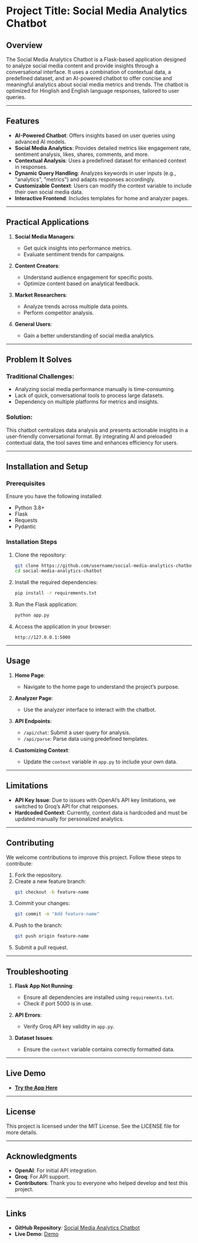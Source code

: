 # Project Title: **Social Media Analytics Chatbot**

## Overview
The Social Media Analytics Chatbot is a Flask-based application designed to analyze social media content and provide insights through a conversational interface. It uses a combination of contextual data, a predefined dataset, and an AI-powered chatbot to offer concise and meaningful analytics about social media metrics and trends. The chatbot is optimized for Hinglish and English language responses, tailored to user queries.

---

## Features

- **AI-Powered Chatbot**: Offers insights based on user queries using advanced AI models.
- **Social Media Analytics**: Provides detailed metrics like engagement rate, sentiment analysis, likes, shares, comments, and more.
- **Contextual Analysis**: Uses a predefined dataset for enhanced context in responses.
- **Dynamic Query Handling**: Analyzes keywords in user inputs (e.g., "analytics", "metrics") and adapts responses accordingly.
- **Customizable Context**: Users can modify the context variable to include their own social media data.
- **Interactive Frontend**: Includes templates for home and analyzer pages.

---

## Practical Applications

1. **Social Media Managers**:
   - Get quick insights into performance metrics.
   - Evaluate sentiment trends for campaigns.

2. **Content Creators**:
   - Understand audience engagement for specific posts.
   - Optimize content based on analytical feedback.

3. **Market Researchers**:
   - Analyze trends across multiple data points.
   - Perform competitor analysis.

4. **General Users**:
   - Gain a better understanding of social media analytics.

---

## Problem It Solves

### Traditional Challenges:
- Analyzing social media performance manually is time-consuming.
- Lack of quick, conversational tools to process large datasets.
- Dependency on multiple platforms for metrics and insights.

### Solution:
This chatbot centralizes data analysis and presents actionable insights in a user-friendly conversational format. By integrating AI and preloaded contextual data, the tool saves time and enhances efficiency for users.

---

## Installation and Setup

### Prerequisites
Ensure you have the following installed:

- Python 3.8+
- Flask
- Requests
- Pydantic

### Installation Steps

1. Clone the repository:
   ```bash
   git clone https://github.com/username/social-media-analytics-chatbot.git
   cd social-media-analytics-chatbot
   ```

2. Install the required dependencies:
   ```bash
   pip install -r requirements.txt
   ```

3. Run the Flask application:
   ```bash
   python app.py
   ```

4. Access the application in your browser:
   ```
   http://127.0.0.1:5000
   ```

---

## Usage

1. **Home Page**:
   - Navigate to the home page to understand the project’s purpose.

2. **Analyzer Page**:
   - Use the analyzer interface to interact with the chatbot.

3. **API Endpoints**:
   - `/api/chat`: Submit a user query for analysis.
   - `/api/parse`: Parse data using predefined templates.

4. **Customizing Context**:
   - Update the `context` variable in `app.py` to include your own data.

---

## Limitations

- **API Key Issue**: Due to issues with OpenAI’s API key limitations, we switched to Groq’s API for chat responses.
- **Hardcoded Context**: Currently, context data is hardcoded and must be updated manually for personalized analytics.

---

## Contributing

We welcome contributions to improve this project. Follow these steps to contribute:

1. Fork the repository.
2. Create a new feature branch:
   ```bash
   git checkout -b feature-name
   ```
3. Commit your changes:
   ```bash
   git commit -m "Add feature-name"
   ```
4. Push to the branch:
   ```bash
   git push origin feature-name
   ```
5. Submit a pull request.

---

## Troubleshooting

1. **Flask App Not Running**:
   - Ensure all dependencies are installed using `requirements.txt`.
   - Check if port 5000 is in use.

2. **API Errors**:
   - Verify Groq API key validity in `app.py`.

3. **Dataset Issues**:
   - Ensure the `context` variable contains correctly formatted data.

---

## Live Demo
- **[Try the App Here](https://yourprojectwebsite.com)**

---

## License
This project is licensed under the MIT License. See the LICENSE file for more details.

---

## Acknowledgments

- **OpenAI**: For initial API integration.
- **Groq**: For API support.
- **Contributors**: Thank you to everyone who helped develop and test this project.

---

## Links

- **GitHub Repository**: [Social Media Analytics Chatbot](https://github.com/username/social-media-analytics-chatbot)
- **Live Demo**: [Demo](https://yourprojectwebsite.com)

